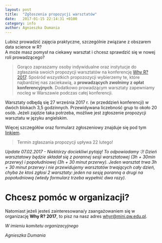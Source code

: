 ```yaml
---
layout: post
title:  "Zgłoszenia propozycji warsztatów"
date:   2017-01-15 22:14:31 +0100
category: info
author: Agnieszka Dumania
---
```


Lubisz prowadzić zajęcia praktyczne, szczególnie związane z obszarem data science w R? <br>
A może masz pomysł na ciekawy warsztat i chcesz sprawdzić się w nowej roli prowadzącego?

> Gorąco zapraszamy osoby indywidualne oraz instytucje do zgłaszania swoich propozycji warsztatów na konferencję [Why R? 2017](whyr.pl). Spośród wszystkich propozozycji wybierzemy te, które najbardziej nas zaciekawią, a **prowadzących zwolnimy z opłat konferencyjnych**. Dodatkowo prowadzącym warsztaty zapewniamy nocleg w Warszawie podczas całej konferencji. 

Warsztaty odbędą się 27 września 2017 r. (w przeddzień konferencji) w dwóch blokach 3,5 godzinnych. Przewidywana liczebność grup to około 20 osób. Jeżeli zajdzie taka potrzeba, możliwe jest zgłoszenie propozycji warsztatu w języku angielskim.

Więcej szczegółów oraz formularz zgłoszeniowy znajduje się pod tym [linkiem](https://docs.google.com/forms/d/e/1FAIpQLSeYi8aSmeURZuUMmiLHtwBSt5tV-zKW8pwLzBybB738vrFcqg/viewform?c=0&w=1).

> Termin zgłaszania propozycji upływa 22 lutego!

*Update 07.02.2017 - Niektórzy dociekliwi pytają! To odpowiadamy :)! Dzień warsztatowy będzie składał się z porannej sesji warsztatowej (3h + 30min przerwy) i popołudniowej (3h + 30 minut przerwy). Jeden warsztat trwa 3h + 30 minut przerwy i nie przewidujemy warsztatów trwających cały dzień, chyba że ktoś zgłosi 2 warsztaty: jeden na sesję poranną a drugi na popołudniową (wtedy formularz trzeba wypełnić dwa razy).*

# Chcesz pomóc w organizacji?

Natomiast jeżeli jesteś zainteresowana/y zaangażowaniem się w organizację **Why R? 2017**, to pisz na nasz adres whyr@mini.pw.edu.pl.

*W imieniu komitetu organizacyjnego*

*Agnieszka Dumania*
